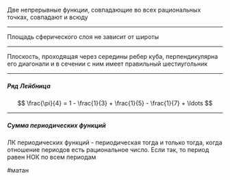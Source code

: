 Две непрерывные функции, совпадающие во всех рациональных точках, совпадают и всюду

---

Площадь сферического слоя не зависит от широты

---

Плоскость, проходящая через середины ребер куба, перпендикулярна его диагонали и в сечении с ним имеет правильный шестиугольник

---

##### Ряд Лейбница
$$
\frac{\pi}{4} = 1 - \frac{1}{3} + \frac{1}{5} - \frac{1}{7} + \ldots
$$

---

##### Сумма периодических функций
ЛК периодических функций - периодическая тогда и только тогда, когда отношение периодов есть рациональное число. Если так, то период равен НОК по всем периодам

#матан 